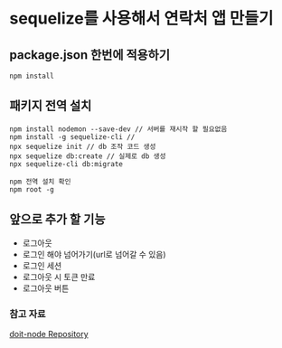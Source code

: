 # sequelize를 사용해서 연락처 앱 만들기
## package.json 한번에 적용하기

```
npm install
```
## 패키지 전역 설치
```
npm install nodemon --save-dev // 서버를 재시작 할 필요없음
npm install -g sequelize-cli // 
npx sequelize init // db 조작 코드 생성
npx sequelize db:create // 실제로 db 생성
npx sequelize-cli db:migrate
```
```
npm 전역 설치 확인
npm root -g
```
## 앞으로 추가 할 기능
  - 로그아웃
  - 로그인 해야 넘어가기(url로 넘어갈 수 있음)
  - 로그인 세션
  - 로그아웃 시 토큰 만료
  - 로그아웃 버튼
### 참고 자료

[doit-node Repository](https://github.com/funnycom/doit-node)
